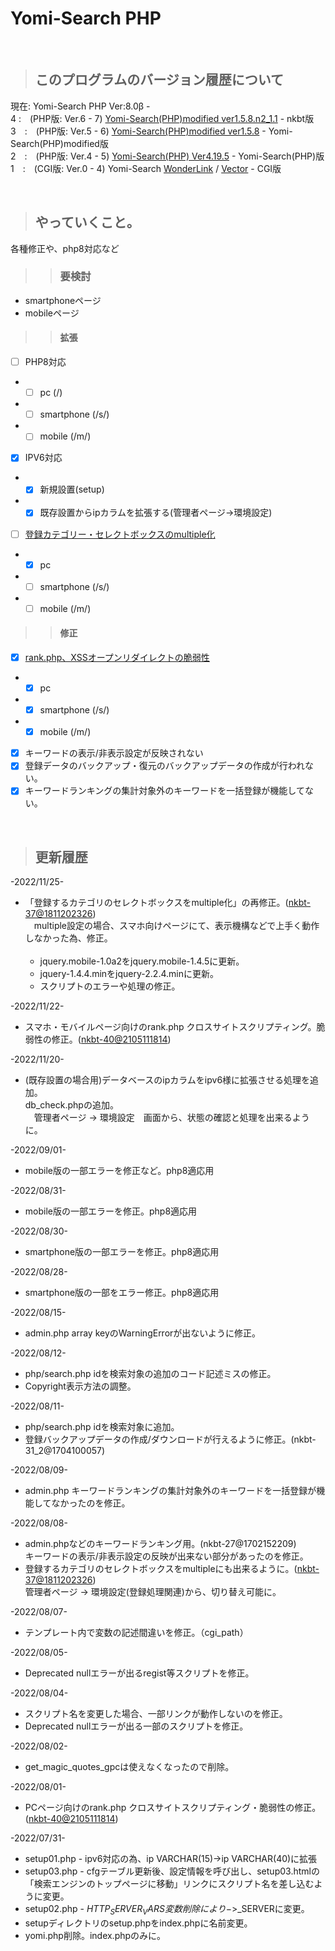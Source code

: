 # Yomi-Search PHP

<br/>

> ## このプログラムのバージョン履歴について
現在: Yomi-Search PHP Ver:8.0β -<br/>
4 :　(PHP版: Ver.6 - 7) [Yomi-Search(PHP)modified ver1.5.8.n2_1.1](http://www.nkbt.net/yomi/) - nkbt版<br/>
3　:　(PHP版: Ver.5 - 6) [Yomi-Search(PHP)modified ver1.5.8](http://yomiphp-mod.sweet82.com/) - Yomi-Search(PHP)modified版<br/>
2　:　(PHP版: Ver.4 - 5) [Yomi-Search(PHP) Ver4.19.5](http://sql.s28.xrea.com/) - Yomi-Search(PHP)版<br/>
1　:　(CGI版: Ver.0 - 4) Yomi-Search [WonderLink](http://yomi.pekori.to/) / [Vector](https://www.vector.co.jp/soft/unix/net/se124310.html) - CGI版<br/>

<br/>

> ## やっていくこと。
 各種修正や、php8対応など

>> ### 要検討
* smartphoneページ
* mobileページ

>> #### 拡張
- [ ] PHP8対応
- - [ ] pc (/)
- - [ ] smartphone (/s/)
- - [ ] mobile (/m/)

- [x] IPV6対応
- - [x] 新規設置(setup)
- - [x] 既存設置からipカラムを拡張する(管理者ページ->環境設定)

- [ ] [登録カテゴリー・セレクトボックスのmultiple化](https://github.com/Utaharu/Yomi-Search_PHP/issues/3)
- - [x] pc
- - [ ] smartphone (/s/)
- - [ ] mobile (/m/)

>> #### 修正
- [x] [rank.php、XSSオープンリダイレクトの脆弱性](https://github.com/Utaharu/Yomi-Search_PHP/issues/2)
- - [x] pc
- - [x] smartphone (/s/)
- - [x] mobile (/m/)
- [x] キーワードの表示/非表示設定が反映されない
- [x] 登録データのバックアップ・復元のバックアップデータの作成が行われない。
- [x] キーワードランキングの集計対象外のキーワードを一括登録が機能してない。

<br/>

> ## 更新履歴
-2022/11/25-
* 「登録するカテゴリのセレクトボックスをmultiple化」の再修正。([nkbt-37@1811202326](https://github.com/Utaharu/Yomi-Search_PHP/issues/3)) <br/>
　multiple設定の場合、スマホ向けページにて、表示機構などで上手く動作しなかった為、修正。<br/><br/>
  - jquery.mobile-1.0a2をjquery.mobile-1.4.5に更新。
  - jquery-1.4.4.minをjquery-2.2.4.minに更新。
  - スクリプトのエラーや処理の修正。
 
-2022/11/22-
* スマホ・モバイルページ向けのrank.php クロスサイトスクリプティング。脆弱性の修正。([nkbt-40@2105111814](https://github.com/Utaharu/Yomi-Search_PHP/issues/2))

-2022/11/20-
* (既存設置の場合用)データベースのipカラムをipv6様に拡張させる処理を追加。 <br/>
 db_check.phpの追加。<br/>
　管理者ページ -> 環境設定　画面から、状態の確認と処理を出来るように。<br/>

-2022/09/01-
* mobile版の一部エラーを修正など。php8適応用

-2022/08/31-
* mobile版の一部エラーを修正。php8適応用

-2022/08/30-
* smartphone版の一部エラーを修正。php8適応用

-2022/08/28-
* smartphone版の一部をエラー修正。php8適応用

-2022/08/15-
* admin.php array keyのWarningErrorが出ないように修正。

-2022/08/12-
* php/search.php idを検索対象の追加のコード記述ミスの修正。
* Copyright表示方法の調整。

-2022/08/11-
* php/search.php idを検索対象に追加。
* 登録バックアップデータの作成/ダウンロードが行えるように修正。(nkbt-31_2@1704100057)

-2022/08/09-
* admin.php キーワードランキングの集計対象外のキーワードを一括登録が機能してなかったのを修正。

-2022/08/08-
* admin.phpなどのキーワードランキング用。(nkbt-27@1702152209) <br/>
 キーワードの表示/非表示設定の反映が出来ない部分があったのを修正。 <br/>
* 登録するカテゴリのセレクトボックスをmultipleにも出来るように。([nkbt-37@1811202326](https://github.com/Utaharu/Yomi-Search_PHP/issues/3)) <br/>
 管理者ページ -> 環境設定(登録処理関連)から、切り替え可能に。 <br/>
 
-2022/08/07-
* テンプレート内で変数の記述間違いを修正。（cgi_path）

-2022/08/05-
* Deprecated nullエラーが出るregist等スクリプトを修正。
 
-2022/08/04-
* スクリプト名を変更した場合、一部リンクが動作しないのを修正。
* Deprecated nullエラーが出る一部のスクリプトを修正。

-2022/08/02-
* get_magic_quotes_gpcは使えなくなったので削除。

-2022/08/01-
* PCページ向けのrank.php クロスサイトスクリプティング・脆弱性の修正。([nkbt-40@2105111814](https://github.com/Utaharu/Yomi-Search_PHP/issues/2))

-2022/07/31-
* setup01.php - ipv6対応の為、ip VARCHAR(15)->ip VARCHAR(40)に拡張
* setup03.php - cfgテーブル更新後、設定情報を呼び出し、setup03.htmlの「検索エンジンのトップページに移動」リンクにスクリプト名を差し込むように変更。
* setup02.php - $HTTP_SERVER_VARS変数　削除により->$_SERVERに変更。
* setupディレクトリのsetup.phpをindex.phpに名前変更。
* yomi.php削除。index.phpのみに。
